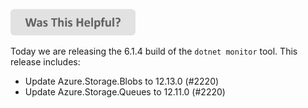 
[<img src=/images/WasThisHelpful.png width="200"/>](https://www.research.net/r/DGDQWXH?src=releaseNotes)

Today we are releasing the 6.1.4 build of the `dotnet monitor` tool. This release includes:

- Update Azure.Storage.Blobs to 12.13.0 (#2220)
- Update Azure.Storage.Queues to 12.11.0 (#2220)

